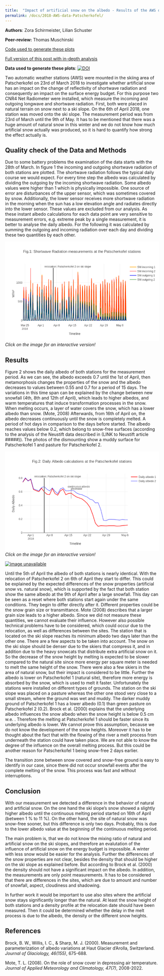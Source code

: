 ```yaml
---
title:  "Impact of artificial snow on the albedo - Results of the AWS data on Patscherkofel"
permalink: /docs/2018-AWS-data-Patscherkofel/
---
```


**Authors**: Zora Schirmeister, Lilian Schuster

**Peer-review:** Thomas Muschinski

[Code used to generate these plots](https://github.com/transparency-lecture/transparency-lecture.github.io/blob/master/_docs/code/patscherkofel_prefinalversion_lowmemory.ipynb)

[Full version of this post with in-depth analysis](/docs/code/patscherkofel_aws/)

**Data used to generate these plots**:
[![DOI](https://zenodo.org/badge/DOI/10.5281/zenodo.1264686.svg)](https://doi.org/10.5281/zenodo.1264686)


Two automatic weather stations (AWS) were mounted in the skiing area of Patscherkofel on 23rd of
March 2018 to investigate whether artificial snow has an impact on the change of reflectivity of
shortwave radiation and consequently an impact on the surface energy budget. For this purpose two CNR4 Net
Radiometer were installed, which measure the incoming and outgoing longwave and shortwave radiation.
First, both were placed in natural terrain on snow next to a ski slope. On the 6th of April 2018,
one station was moved onto the ski slope. The measurement period was from 23rd of March until the 9th
of May. It has to be mentioned that there was a huge amount of natural snow in this winter and we do
not know how much artificial snow actually was produced, so it is hard to quantify how strong the
effect actually is.

## Quality check of the Data and Methods

Due to some battery problems the examination of the data starts with the 28th of March. In figure 1
the incoming and outgoing shortwave radiation of both stations are plotted. The shortwave radiation
follows the typical daily course we would expect. For every time step the albedo was calculated by
dividing the outgoing by the incoming shortwave radiation. Some albedo values were higher than 1 which
is physically impossible. One source of error are disturbances of the upper sensor, which was sometimes
covered by snow. Additionally, the lower sensor receives more shortwave radiation in the morning when
the sun has a low elevation angle and radiates directly into the lower sensor. These values are excluded from our analysis. As these
instant albedo calculations for each data point are very sensitive to measurement errors, e.g. extreme
peak by a single measurement, it is better to analyse the daily albedo. For the following it was
calculated by summing the outgoing and incoming radiation over each day and dividing these two
quantities by each other.

[![image unavailable](/img/posts/results_AWS/SW_final.png)](/img/posts/results_AWS/Patscherkofel_plotly_SW_figure1.html)
*Click on the image for an interactive version!*


## Results

Figure 2 shows the daily albedo of both stations for the measurement period. As we can see, the albedo
exceeds 0.7 until the 1st of April, then metamorphosis changes the properties of the snow and the albedo
decreases to values between 0.55 and 0.7 for a period of 15 days. The variations in this time span can be
explained by the change between new snowfall (4th, 8th and 12th of April), which leads to higher albedos,
and warm temperatures that induce transformation processes in the snow.  When melting occurs, a layer of
water covers the snow, which has a lower albedo than snow. (Mote, 2008) Afterwards, from 16th of April on,
the albedo decreases continuously until the snow is completely melted. A period of hot days in
comparison to the days before started. The albedo reaches values below 0.2, which belong to snow-free
surfaces (according to the analysis of the Neustift data described in (LINK to Neustift article #####)). The photos of the
dismounting show a muddy surface for Patscherkofel 1 and pasture for Patscherkofel 2.

[![image unavailable](/img/posts/results_AWS/albedo_final.png)](/img/posts/results_AWS/Patscherkofel_plotly_dailyalbedo_figure2.html)
*Click on the image for an interactive version!*

[![image unavailable](/img/posts/results_AWS/dismounting.jpg)](/img/posts/results_AWS/dismounting.jpg)

Until the 5th of April the albedo of both stations is nearly identical. With the relocation of Patscherkofel 2
on 6th of April they start to differ. This could be explained by the expected differences of the snow
properties (artificial snow vs. natural snow), which is supported by the fact that both station show the
same albedo at the 9th of April after a large snowfall. This day can be seen as a reset where both stations
start again under the same conditions. They begin to differ directly after it. Different properties could be
the snow grain size or transmittance. Mote (2008) describes that a larger grain size leads to a higher
albedo. Since we did not measure these quantities, we cannot evaluate their influence.  However also possible
technical problems have to be considered, which could occur due to the relocation, as well as differences
between the sites. The station that is located on the ski slope reaches its minimum albedo two days later than
the other one. There are a few aspects to be taken into account. The snow on the ski slope should be denser
due to the skiers that compress it, and in addition due to the heavy snowcats that distribute extra artificial
snow on it. So the decrease of the snow height by melting is expected to be slower compared to the natural
site since more energy per square meter is needed to melt the same height of the snow. There
were also a few skiers in the area of natural snow, but their impact is considered to be little. Further the
albedo is lower on Patscherkofel 1 (natural site), therefore more energy is absorbed by the snow, which is
used to melt it faster. Unfortunately the stations were installed on different types of grounds. The station
on the ski slope was placed on a pasture whereas the other one stood very close to a small stream, where the
ground was wet and muddy. The darker muddy ground of Patscherkofel 1 has a lower albedo (0.1) than green
pasture on Patscherkofel 2 (0.2). Brock et al. (2000) explains that the underlying albedo influences the
snow albedo when the snow height is below 0.5 cm w.e. . Therefore the melting at Patscherkofel 1 should be
faster since its underlying albedo is lower. We cannot prove this assumption, because we do not know the
development of the snow heights. Moreover it has to be thought about the fact that with the flowing of
the river a melt process from underneath the station could have taken place. We are not
able to know the degree of the influence on the overall melting process. But this could be another reason for
Patscherkofel 1 being snow-free 2 days earlier.

The transition zone between snow covered and snow-free ground is easy to identify in our case, since there
did not occur snowfall events after the complete melting of the snow. This process was fast and without
interruptions.

## Conclusion

With our measurement we detected a difference in the behavior of natural and artificial snow. On the one hand
the ski slope’s snow showed a slightly higher albedo until the continuous melting period started on 16th of
April (between 1 % to 11 %). On the other hand, the site of natural snow was snow-free sooner, but this
difference is only two days. Probably, this is due to the lower albedo value at the beginning of the
continuous melting period.

The main problem is, that we do not know the mixing ratio of natural and artificial snow on the ski slopes,
and therefore an evalutation of the influence of artificial snow on the energy budget is impossible. A winter with
less snow would be easier for the analysis. Further the differences of the snow properties are not clear,
besides the density that should be higher on the ski slope as explained before. But according to Brock et
al. (2000) the density should not have a significant impact on the albedo. In addition, the measurements
are only point measurements. It has to be considered that there are differences in the sites, which are
due to amount and number of snowfall, aspect, cloudiness and shadowing.

In further work it would be important to use also sites where the artificial snow stays significantly longer
than the natural. At least the snow height of both stations and a density profile at the relocation date
should have been measured. Then it could be determined whether the delay in the melt process is due to
the albedo, the density or the different snow heights.

## References

Brock, B. W., Willis, I. C., & Sharp, M. J. (2000). Measurement and parameterization of albedo variations at
Haut Glacier d’Arolla, Switzerland. *Journal of Glaciology, 46(155)*, 675-688.

Mote, T. L. (2008). On the role of snow cover in depressing air temperature.
*Journal of Applied Meteorology and Climatology, 47(7)*, 2008-2022.
